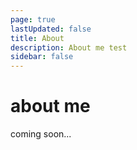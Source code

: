 ```yaml
---
page: true
lastUpdated: false
title: About
description: About me test
sidebar: false
---
```

# about me
coming soon...
